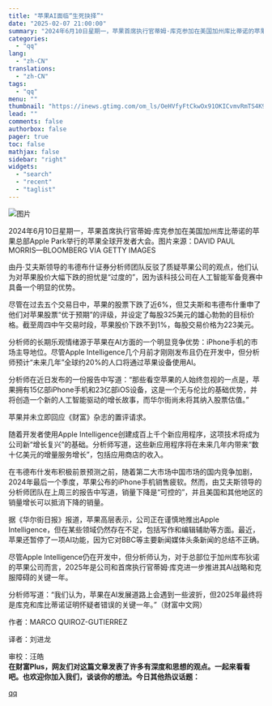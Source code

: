 ```yaml
---
title: "苹果AI面临“生死抉择”"
date: "2025-02-07 21:00:00"
summary: "2024年6月10日星期一，苹果首席执行官蒂姆·库克参加在美国加州库比蒂诺的苹果总部Apple Pa..."
categories:
  - "qq"
lang:
  - "zh-CN"
translations:
  - "zh-CN"
tags:
  - "qq"
menu: ""
thumbnail: "https://inews.gtimg.com/om_ls/OeHVfyFtCkwOx91OKICvmvRmTS4K97HvAKvV9qGwdHYrYAA_640360/0"
lead: ""
comments: false
authorbox: false
pager: true
toc: false
mathjax: false
sidebar: "right"
widgets:
  - "search"
  - "recent"
  - "taglist"
---
```


![图片](https://inews.gtimg.com/om_bt/OeZNEAf2KvY0qo8AeeLgPgVqCiE8fwCWygWYPZKu2qD7AAA/641)  

2024年6月10日星期一，苹果首席执行官蒂姆·库克参加在美国加州库比蒂诺的苹果总部Apple Park举行的苹果全球开发者大会。图片来源：DAVID PAUL MORRIS—BLOOMBERG VIA GETTY IMAGES

  


由丹·艾夫斯领导的韦德布什证券分析师团队反驳了质疑苹果公司的观点，他们认为对苹果股价大幅下跌的担忧是“过度的”，因为该科技公司在人工智能军备竞赛中具备一个明显的优势。  
  
尽管在过去五个交易日中，苹果的股票下跌了近6%，但艾夫斯和韦德布什重申了他们对苹果股票“优于预期”的评级，并设定了每股325美元的雄心勃勃的目标价格。截至周四中午交易时段，苹果股价下跌不到1%，每股交易价格为223美元。  
  
分析师的长期乐观情绪源于苹果在AI方面的一个明显竞争优势：iPhone手机的市场主导地位。尽管Apple Intelligence几个月前才刚刚发布且仍在开发中，但分析师预计“未来几年”全球约20%的人口将通过苹果设备使用AI。  
  
分析师在近日发布的一份报告中写道：“那些看空苹果的人始终忽视的一点是，苹果拥有15亿部iPhone手机和23亿部iOS设备，这是一个无与伦比的基础优势，并将创造一个新的人工智能驱动的增长故事，而华尔街尚未将其纳入股票估值。”  
  
苹果并未立即回应《财富》杂志的置评请求。  
  
随着开发者使用Apple Intelligence创建成百上千个新应用程序，这项技术将成为公司新“增长复兴”的基础。分析师写道，这些新应用程序将在未来几年内带来“数十亿美元的增量服务增长”，包括应用商店的收入。  
  
在韦德布什发布积极前景预测之前，随着第二大市场中国市场的国内竞争加剧，2024年最后一个季度，苹果公布的iPhone手机销售疲软。然而，由艾夫斯领导的分析师团队在上周三的报告中写道，销量下降是“可控的”，并且美国和其他地区的销量增长可以抵消下降的销量。  
  
据《华尔街日报》报道，苹果高层表示，公司正在谨慎地推出Apple Intelligence，但在某些领域仍然存在不足，包括写作和编辑辅助等方面。最近，苹果还暂停了一项AI功能，因为它对BBC等主要新闻媒体头条新闻的总结不正确。  
  
尽管Apple Intelligence仍在开发中，但分析师认为，对于总部位于加州库布狄诺的苹果公司而言，2025年是公司和首席执行官蒂姆·库克进一步推进其AI战略和克服障碍的关键一年。  
  
分析师写道：“我们认为，苹果在AI发展道路上会遇到一些波折，但2025年最终将是库克和库比蒂诺证明怀疑者错误的关键一年。”（财富中文网）  
  
作者：MARCO QUIROZ-GUTIERREZ  
  
译者：刘进龙  
  
审校：汪皓  
******在财富Plus，网友们对这篇文章发表了许多有深度和思想的观点。一起来看看吧。也欢迎你加入我们，谈谈你的想法。今日其他热议话题：******

[qq](https://new.qq.com/rain/a/20250207A08RC300)
